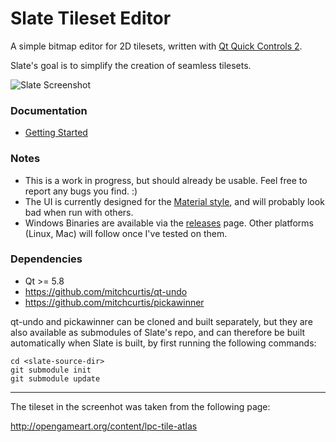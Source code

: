 # Slate Tileset Editor

A simple bitmap editor for 2D tilesets, written with [Qt Quick Controls 2](http://doc.qt.io/qt-5/qtquickcontrols2-index.html).

Slate's goal is to simplify the creation of seamless tilesets.

![Slate Screenshot](https://github.com/mitchcurtis/slate/blob/master/slate.png "Slate")

### Documentation ###
- [Getting Started](https://github.com/mitchcurtis/slate/blob/master/doc/getting-started.md)

### Notes ###
- This is a work in progress, but should already be usable. Feel free to report any bugs you find. :)
- The UI is currently designed for the [Material style](http://doc.qt.io/qt-5/qtquickcontrols2-material.html), and will probably look bad when run with others.
- Windows Binaries are available via the [releases](https://github.com/mitchcurtis/slate/releases) page. Other platforms (Linux, Mac) will follow once I've tested on them.

### Dependencies ###

* Qt >= 5.8
* https://github.com/mitchcurtis/qt-undo
* https://github.com/mitchcurtis/pickawinner

qt-undo and pickawinner can be cloned and built separately, but they are also available as submodules of Slate's repo, and can therefore be built automatically when
Slate is built, by first running the following commands:

    cd <slate-source-dir>
    git submodule init
    git submodule update

---

The tileset in the screenhot was taken from the following page:

http://opengameart.org/content/lpc-tile-atlas
